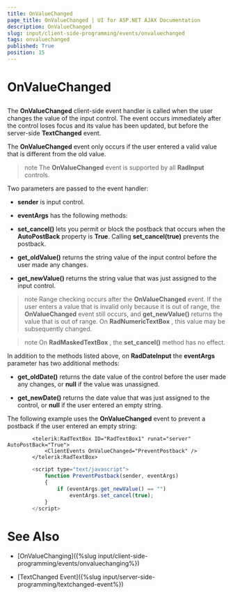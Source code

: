 ```yaml
---
title: OnValueChanged
page_title: OnValueChanged | UI for ASP.NET AJAX Documentation
description: OnValueChanged
slug: input/client-side-programming/events/onvaluechanged
tags: onvaluechanged
published: True
position: 15
---
```


# OnValueChanged



## 

The __OnValueChanged__ client-side event handler is called when the user changes the value of the input control. The event occurs immediately after the control loses focus and its value has been updated, but before the server-side __TextChanged__ event.

The __OnValueChanged__ event only occurs if the user entered a valid value that is different from the old value.

>note The __OnValueChanged__ event is supported by all __RadInput__ controls.
>


Two parameters are passed to the event handler:

* __sender__ is input control.

* __eventArgs__ has the following methods:

* __set_cancel()__ lets you permit or block the postback that occurs when the __AutoPostBack__ property is __True__. Calling __set_cancel(true)__ prevents the postback.

* __get_oldValue()__ returns the string value of the input control before the user made any changes.

* __get_newValue()__ returns the string value that was just assigned to the input control.

>note Range checking occurs after the __OnValueChanged__ event. If the user enters a value that is invalid only because it is out of range, the __OnValueChanged__ event still occurs, and __get_newValue()__ returns the value that is out of range. On __RadNumericTextBox__ , this value may be subsequently changed.
>


>note On __RadMaskedTextBox__ , the __set_cancel()__ method has no effect.
>


In addition to the methods listed above, on __RadDateInput__ the __eventArgs__ parameter has two additional methods:

* __get_oldDate()__ returns the date value of the control before the user made any changes, or __null__ if the value was unassigned.

* __get_newDate()__ returns the date value that was just assigned to the control, or __null__ if the user entered an empty string.

The following example uses the __OnValueChanged__ event to prevent a postback if the user entered an empty string:

````ASPNET
	    <telerik:RadTextBox ID="RadTextBox1" runat="server" AutoPostBack="True">
	        <ClientEvents OnValueChanged="PreventPostback" />
	    </telerik:RadTextBox>
````



````JavaScript
	    <script type="text/javascript">
	        function PreventPostback(sender, eventArgs)
	        {
	            if (eventArgs.get_newValue() == "")
	                eventArgs.set_cancel(true);
	        }
	    </script>
````



# See Also

 * [OnValueChanging]({%slug input/client-side-programming/events/onvaluechanging%})

 * [TextChanged Event]({%slug input/server-side-programming/textchanged-event%})
